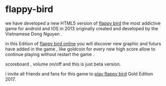 # flappy-bird

we have developed a new HTML5 version of <a href="http://flappybird.ws/" target="_blank">flappy bird</a> the most addictive game for android and IOS in 2013 originally created and developed by the Vietnamese Dong Nguyen .

in this Edition of <a href="http://flappybird.ws/" target="_blank">flappy bird online</a> you will discover new graphic and futurs have added in the game , like goldcoin for every new high score allow to continue playing without restart the game .

scoreboard , volume on/off and this is just beta version.

i invite all friends and fans for this game to <a href="http://flappybird.ws/" target="_blank">play flappy bird</a> Gold Edition 2017. 



